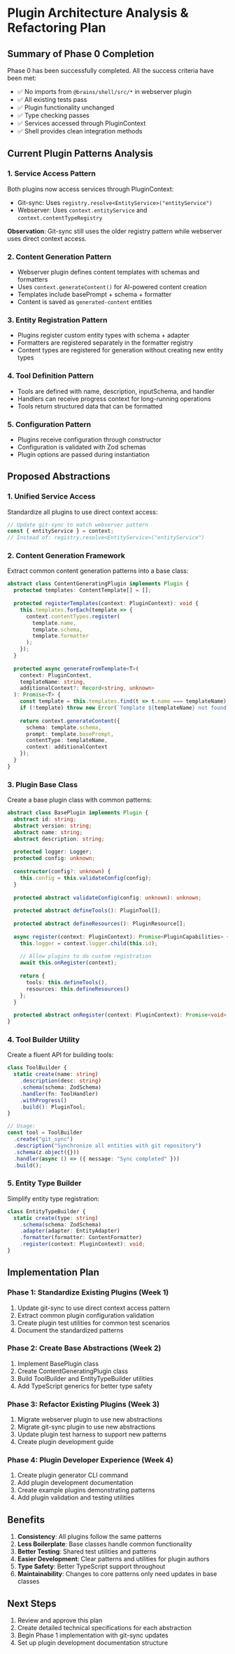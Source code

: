 # Plugin Architecture Analysis & Refactoring Plan

## Summary of Phase 0 Completion

Phase 0 has been successfully completed. All the success criteria have been met:
- ✅ No imports from `@brains/shell/src/*` in webserver plugin
- ✅ All existing tests pass
- ✅ Plugin functionality unchanged
- ✅ Type checking passes
- ✅ Services accessed through PluginContext
- ✅ Shell provides clean integration methods

## Current Plugin Patterns Analysis

### 1. **Service Access Pattern**
Both plugins now access services through PluginContext:
- Git-sync: Uses `registry.resolve<EntityService>("entityService")`
- Webserver: Uses `context.entityService` and `context.contentTypeRegistry`

**Observation**: Git-sync still uses the older registry pattern while webserver uses direct context access.

### 2. **Content Generation Pattern**
- Webserver plugin defines content templates with schemas and formatters
- Uses `context.generateContent()` for AI-powered content creation
- Templates include basePrompt + schema + formatter
- Content is saved as `generated-content` entities

### 3. **Entity Registration Pattern**
- Plugins register custom entity types with schema + adapter
- Formatters are registered separately in the formatter registry
- Content types are registered for generation without creating new entity types

### 4. **Tool Definition Pattern**
- Tools are defined with name, description, inputSchema, and handler
- Handlers can receive progress context for long-running operations
- Tools return structured data that can be formatted

### 5. **Configuration Pattern**
- Plugins receive configuration through constructor
- Configuration is validated with Zod schemas
- Plugin options are passed during instantiation

## Proposed Abstractions

### 1. **Unified Service Access**
Standardize all plugins to use direct context access:
```typescript
// Update git-sync to match webserver pattern
const { entityService } = context;
// Instead of: registry.resolve<EntityService>("entityService")
```

### 2. **Content Generation Framework**
Extract common content generation patterns into a base class:
```typescript
abstract class ContentGeneratingPlugin implements Plugin {
  protected templates: ContentTemplate[] = [];
  
  protected registerTemplates(context: PluginContext): void {
    this.templates.forEach(template => {
      context.contentTypes.register(
        template.name,
        template.schema,
        template.formatter
      );
    });
  }
  
  protected async generateFromTemplate<T>(
    context: PluginContext,
    templateName: string,
    additionalContext?: Record<string, unknown>
  ): Promise<T> {
    const template = this.templates.find(t => t.name === templateName);
    if (!template) throw new Error(`Template ${templateName} not found`);
    
    return context.generateContent({
      schema: template.schema,
      prompt: template.basePrompt,
      contentType: templateName,
      context: additionalContext
    });
  }
}
```

### 3. **Plugin Base Class**
Create a base plugin class with common patterns:
```typescript
abstract class BasePlugin implements Plugin {
  abstract id: string;
  abstract version: string;
  abstract name: string;
  abstract description: string;
  
  protected logger: Logger;
  protected config: unknown;
  
  constructor(config?: unknown) {
    this.config = this.validateConfig(config);
  }
  
  protected abstract validateConfig(config: unknown): unknown;
  
  protected abstract defineTools(): PluginTool[];
  
  protected abstract defineResources(): PluginResource[];
  
  async register(context: PluginContext): Promise<PluginCapabilities> {
    this.logger = context.logger.child(this.id);
    
    // Allow plugins to do custom registration
    await this.onRegister(context);
    
    return {
      tools: this.defineTools(),
      resources: this.defineResources()
    };
  }
  
  protected abstract onRegister(context: PluginContext): Promise<void>;
}
```

### 4. **Tool Builder Utility**
Create a fluent API for building tools:
```typescript
class ToolBuilder {
  static create(name: string)
    .description(desc: string)
    .schema(schema: ZodSchema)
    .handler(fn: ToolHandler)
    .withProgress()
    .build(): PluginTool;
}

// Usage:
const tool = ToolBuilder
  .create("git_sync")
  .description("Synchronize all entities with git repository")
  .schema(z.object({}))
  .handler(async () => ({ message: "Sync completed" }))
  .build();
```

### 5. **Entity Type Builder**
Simplify entity type registration:
```typescript
class EntityTypeBuilder {
  static create(type: string)
    .schema(schema: ZodSchema)
    .adapter(adapter: EntityAdapter)
    .formatter(formatter: ContentFormatter)
    .register(context: PluginContext): void;
}
```

## Implementation Plan

### Phase 1: Standardize Existing Plugins (Week 1)
1. Update git-sync to use direct context access pattern
2. Extract common plugin configuration validation
3. Create plugin test utilities for common test scenarios
4. Document the standardized patterns

### Phase 2: Create Base Abstractions (Week 2)
1. Implement BasePlugin class
2. Create ContentGeneratingPlugin class
3. Build ToolBuilder and EntityTypeBuilder utilities
4. Add TypeScript generics for better type safety

### Phase 3: Refactor Existing Plugins (Week 3)
1. Migrate webserver plugin to use new abstractions
2. Migrate git-sync plugin to use new abstractions
3. Update plugin test harness to support new patterns
4. Create plugin development guide

### Phase 4: Plugin Developer Experience (Week 4)
1. Create plugin generator CLI command
2. Add plugin development documentation
3. Create example plugins demonstrating patterns
4. Add plugin validation and testing utilities

## Benefits

1. **Consistency**: All plugins follow the same patterns
2. **Less Boilerplate**: Base classes handle common functionality
3. **Better Testing**: Shared test utilities and patterns
4. **Easier Development**: Clear patterns and utilities for plugin authors
5. **Type Safety**: Better TypeScript support throughout
6. **Maintainability**: Changes to core patterns only need updates in base classes

## Next Steps

1. Review and approve this plan
2. Create detailed technical specifications for each abstraction
3. Begin Phase 1 implementation with git-sync updates
4. Set up plugin development documentation structure